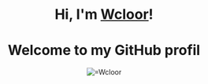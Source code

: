<h1 align="center">Hi, I'm <a href="https://github.com/wcloor">Wcloor</a>!</h1>
<h1 align="center">Welcome to my GitHub profil</h1>
<p align="center"> <img src="https://github-readme-stats.vercel.app/api?username=Wcloor&show_icons=true&theme=gotham" alt="=Wcloor" />




